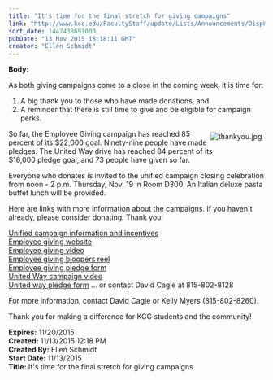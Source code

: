 ```yaml
---
title: "It's time for the final stretch for giving campaigns"
link: "http://www.kcc.edu/FacultyStaff/update/Lists/Announcements/DispForm.aspx?ID=2079"
sort_date: 1447438691000
pubDate: "13 Nov 2015 18:18:11 GMT"
creator: "Ellen Schmidt"
---
```


<div><b>Body:</b> <div class="ExternalClassA7CA43B1ED3445DCBE5C13C158582D0D"><p>​As both giving campaigns come to a close in the coming week, it is time for:</p>
<ol><li>A big thank you to those who have made donations, and</li>
<li>A reminder that there is still time to give and be eligible for campaign perks.</li></ol>
<p><img alt="thankyou.jpg" src="/FacultyStaff/update/Documents/thankyou.jpg" style="vertical-align:auto;float:right;margin:5px" />So far, the Employee Giving campaign has reached 85 percent of its $22,000 goal. Ninety-nine people have made pledges. The United Way drive has reached 84 percent of its $16,000 pledge goal, and 73 people have given so far.</p>
<p>Everyone who donates is invited to the unified campaign closing celebration from noon - 2 p.m. Thursday, Nov. 19 in Room D300. An Italian deluxe pasta buffet lunch will be provided.</p>
<p>Here are links with more information about the campaigns. If you haven't already, please consider donating. Thank you! </p>
<p><a href="/FacultyStaff/update/Documents/UWay-%20campaign-poster.pdf">Unified campaign information and incentives</a><br /><a href="/Foundation/giving/eg/Pages/default.aspx">Employee giving website</a><br /><a href="https://youtu.be/wuUHo-W85BA">Employee giving video</a><br /><a href="https://youtu.be/5HZE26niXYQ">Employee giving bloopers reel</a><br /><a href="/Foundation/giving/eg/Pages/contribute.aspx">Employee giving pledge form</a><br /><a href="https://youtu.be/z_GJXRvMKY0">United Way campaign video</a><br /><a href="/FacultyStaff/departments/hr/Documents/2015-2016%20United%20Way%20Pledge%20Form.pdf">United way pledge form</a> ... or contact David Cagle at 815-802-8128</p>
<p>For more information, contact David Cagle or Kelly Myers (815-802-8260).</p>
<p>Thank you for making a difference for KCC students and the community!<br /></p></div></div>
<div><b>Expires:</b> 11/20/2015</div>
<div><b>Created:</b> 11/13/2015 12:18 PM</div>
<div><b>Created By:</b> Ellen Schmidt</div>
<div><b>Start Date:</b> 11/13/2015</div>
<div><b>Title:</b> It&#39;s time for the final stretch for giving campaigns</div>
